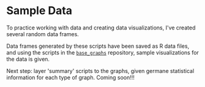 # Sample Data

To practice working with data and creating data visualizations, I've created several random data frames.

Data frames generated by these scripts have been saved as R data files, and using the scripts in the [`base_graphs`](https://github.com/wj107/base_graphs) repository, sample visualizations for the data is given.

Next step:  layer 'summary' scripts to the graphs, given germane statistical information for each type of graph.  Coming soon!!!
